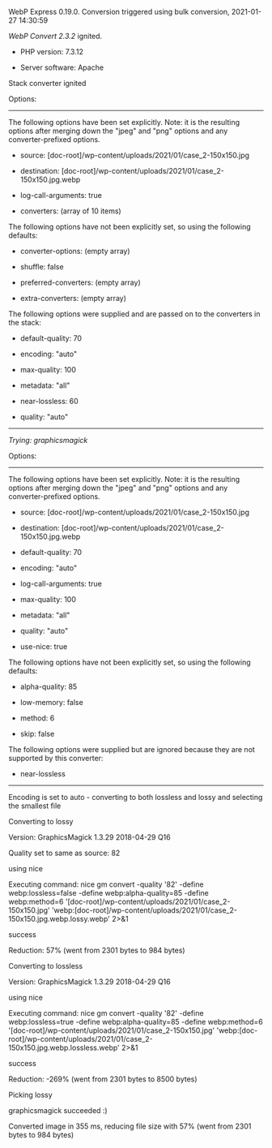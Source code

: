 WebP Express 0.19.0. Conversion triggered using bulk conversion, 2021-01-27 14:30:59

*WebP Convert 2.3.2*  ignited.
- PHP version: 7.3.12
- Server software: Apache

Stack converter ignited

Options:
------------
The following options have been set explicitly. Note: it is the resulting options after merging down the "jpeg" and "png" options and any converter-prefixed options.
- source: [doc-root]/wp-content/uploads/2021/01/case_2-150x150.jpg
- destination: [doc-root]/wp-content/uploads/2021/01/case_2-150x150.jpg.webp
- log-call-arguments: true
- converters: (array of 10 items)

The following options have not been explicitly set, so using the following defaults:
- converter-options: (empty array)
- shuffle: false
- preferred-converters: (empty array)
- extra-converters: (empty array)

The following options were supplied and are passed on to the converters in the stack:
- default-quality: 70
- encoding: "auto"
- max-quality: 100
- metadata: "all"
- near-lossless: 60
- quality: "auto"
------------


*Trying: graphicsmagick* 

Options:
------------
The following options have been set explicitly. Note: it is the resulting options after merging down the "jpeg" and "png" options and any converter-prefixed options.
- source: [doc-root]/wp-content/uploads/2021/01/case_2-150x150.jpg
- destination: [doc-root]/wp-content/uploads/2021/01/case_2-150x150.jpg.webp
- default-quality: 70
- encoding: "auto"
- log-call-arguments: true
- max-quality: 100
- metadata: "all"
- quality: "auto"
- use-nice: true

The following options have not been explicitly set, so using the following defaults:
- alpha-quality: 85
- low-memory: false
- method: 6
- skip: false

The following options were supplied but are ignored because they are not supported by this converter:
- near-lossless
------------

Encoding is set to auto - converting to both lossless and lossy and selecting the smallest file

Converting to lossy
Version: GraphicsMagick 1.3.29 2018-04-29 Q16 
Quality set to same as source: 82
using nice
Executing command: nice gm convert -quality '82' -define webp:lossless=false -define webp:alpha-quality=85 -define webp:method=6 '[doc-root]/wp-content/uploads/2021/01/case_2-150x150.jpg' 'webp:[doc-root]/wp-content/uploads/2021/01/case_2-150x150.jpg.webp.lossy.webp' 2>&1
success
Reduction: 57% (went from 2301 bytes to 984 bytes)

Converting to lossless
Version: GraphicsMagick 1.3.29 2018-04-29 Q16 
using nice
Executing command: nice gm convert -quality '82' -define webp:lossless=true -define webp:alpha-quality=85 -define webp:method=6 '[doc-root]/wp-content/uploads/2021/01/case_2-150x150.jpg' 'webp:[doc-root]/wp-content/uploads/2021/01/case_2-150x150.jpg.webp.lossless.webp' 2>&1
success
Reduction: -269% (went from 2301 bytes to 8500 bytes)

Picking lossy
graphicsmagick succeeded :)

Converted image in 355 ms, reducing file size with 57% (went from 2301 bytes to 984 bytes)
